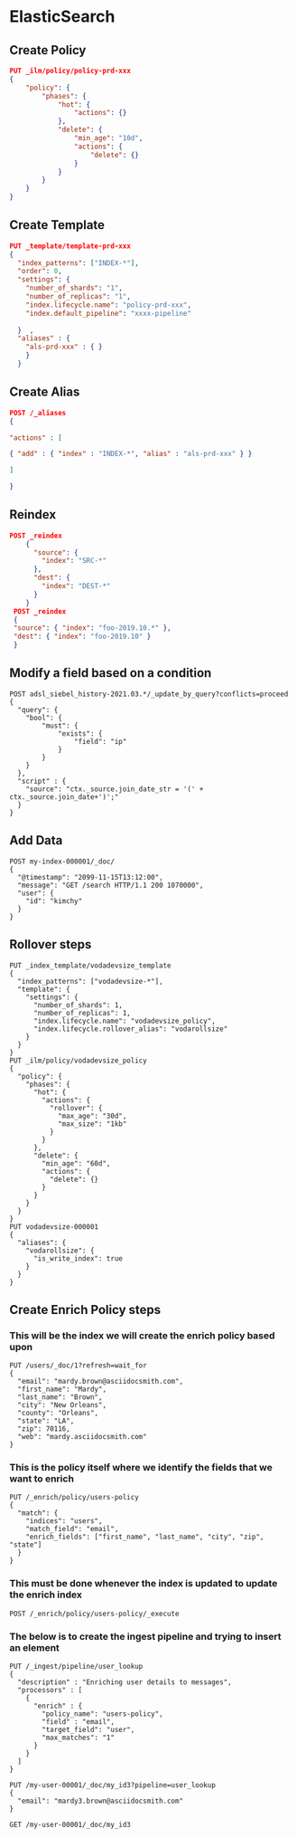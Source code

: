# ElasticSearch
## Create Policy
```JSON
PUT _ilm/policy/policy-prd-xxx
{
    "policy": {
        "phases": {
            "hot": {
                "actions": {}
            },
            "delete": {
                "min_age": "10d",
                "actions": {
                    "delete": {}
                }
            }
        }
    }
}
```
## Create Template
```JSON
PUT _template/template-prd-xxx
{
  "index_patterns": ["INDEX-*"],
  "order": 0,
  "settings": {
    "number_of_shards": "1",
    "number_of_replicas": "1",
    "index.lifecycle.name": "policy-prd-xxx",
    "index.default_pipeline": "xxxx-pipeline"
    
  }  ,
  "aliases" : {
    "als-prd-xxx" : { }
    }
  }
```

## Create Alias
```JSON
POST /_aliases
{

"actions" : [

{ "add" : { "index" : "INDEX-*", "alias" : "als-prd-xxx" } }

]

}
```
## Reindex
```JSON
POST _reindex
    {
      "source": {
        "index": "SRC-*"
      },
      "dest": {
        "index": "DEST-*"
      }
    }
 POST _reindex 
 { 
 "source": { "index": "foo-2019.10.*" }, 
 "dest": { "index": "foo-2019.10" } 
 }
```
## Modify a field based on a condition
```
POST adsl_siebel_history-2021.03.*/_update_by_query?conflicts=proceed
{
  "query": { 
    "bool": {
        "must": {
            "exists": {
                "field": "ip"
            }
        }
    }
  },
  "script" : {
    "source": "ctx._source.join_date_str = '(' + ctx._source.join_date+')';"
  }
}
```
## Add Data
```
POST my-index-000001/_doc/
{
  "@timestamp": "2099-11-15T13:12:00",
  "message": "GET /search HTTP/1.1 200 1070000",
  "user": {
    "id": "kimchy"
  }
}
```
## Rollover steps
```
PUT _index_template/vodadevsize_template
{
  "index_patterns": ["vodadevsize-*"],      
  "template": {
    "settings": {
      "number_of_shards": 1,
      "number_of_replicas": 1,
      "index.lifecycle.name": "vodadevsize_policy",      
      "index.lifecycle.rollover_alias": "vodarollsize"    
    }
  }
}
PUT _ilm/policy/vodadevsize_policy
{
  "policy": {
    "phases": {
      "hot": {                      
        "actions": {
          "rollover": {
            "max_age": "30d",
            "max_size": "1kb"
          }
        }
      },
      "delete": {
        "min_age": "60d",           
        "actions": {
          "delete": {}              
        }
      }
    }
  }
}
PUT vodadevsize-000001
{
  "aliases": {
    "vodarollsize": {
      "is_write_index": true
    }
  }
}
```

## Create Enrich Policy steps
### This will be the index we will create the enrich policy based upon
```
PUT /users/_doc/1?refresh=wait_for
{
  "email": "mardy.brown@asciidocsmith.com",
  "first_name": "Mardy",
  "last_name": "Brown",
  "city": "New Orleans",
  "county": "Orleans",
  "state": "LA",
  "zip": 70116,
  "web": "mardy.asciidocsmith.com"
}
```
### This is the policy itself where we identify the fields that we want to enrich
```
PUT /_enrich/policy/users-policy
{
  "match": {
    "indices": "users",
    "match_field": "email",
    "enrich_fields": ["first_name", "last_name", "city", "zip", "state"]
  }
}
```
### This must be done whenever the index is updated to update the enrich index 
```
POST /_enrich/policy/users-policy/_execute
```
### The below is to create the ingest pipeline and trying to insert an element
```
PUT /_ingest/pipeline/user_lookup
{
  "description" : "Enriching user details to messages",
  "processors" : [
    {
      "enrich" : {
        "policy_name": "users-policy",
        "field" : "email",
        "target_field": "user",
        "max_matches": "1"
      }
    }
  ]
}

PUT /my-user-00001/_doc/my_id3?pipeline=user_lookup
{
  "email": "mardy3.brown@asciidocsmith.com"
}

GET /my-user-00001/_doc/my_id3

```

